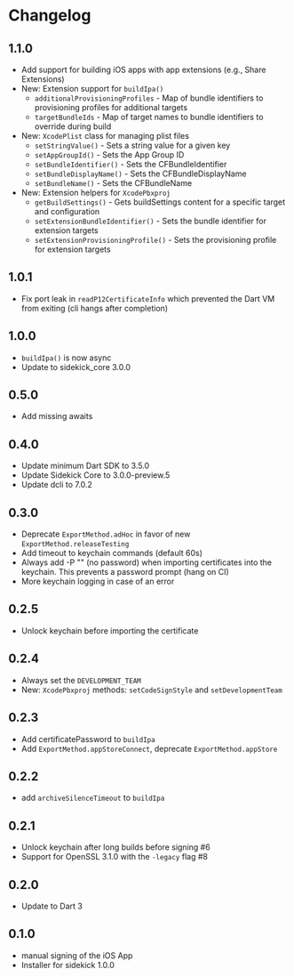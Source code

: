 # Changelog

## 1.1.0
- Add support for building iOS apps with app extensions (e.g., Share Extensions)
- New: Extension support for `buildIpa()`
  - `additionalProvisioningProfiles` - Map of bundle identifiers to provisioning profiles for additional targets
  - `targetBundleIds` - Map of target names to bundle identifiers to override during build
- New: `XcodePlist` class for managing plist files
  - `setStringValue()` - Sets a string value for a given key
  - `setAppGroupId()` - Sets the App Group ID
  - `setBundleIdentifier()` - Sets the CFBundleIdentifier
  - `setBundleDisplayName()` - Sets the CFBundleDisplayName
  - `setBundleName()` - Sets the CFBundleName
- New: Extension helpers for `XcodePbxproj`
  - `getBuildSettings()` - Gets buildSettings content for a specific target and configuration
  - `setExtensionBundleIdentifier()` - Sets the bundle identifier for extension targets
  - `setExtensionProvisioningProfile()` - Sets the provisioning profile for extension targets

## 1.0.1
- Fix port leak in `readP12CertificateInfo` which prevented the Dart VM from exiting (cli hangs after completion)

## 1.0.0
- `buildIpa()` is now async
- Update to sidekick_core 3.0.0

## 0.5.0
- Add missing awaits

## 0.4.0
- Update minimum Dart SDK to 3.5.0
- Update Sidekick Core to 3.0.0-preview.5
- Update dcli to 7.0.2

## 0.3.0
- Deprecate `ExportMethod.adHoc` in favor of new `ExportMethod.releaseTesting`
- Add timeout to keychain commands (default 60s)
- Always add -P "" (no password) when importing certificates into the keychain. This prevents a password prompt (hang on CI)
- More keychain logging in case of an error

## 0.2.5
- Unlock keychain before importing the certificate

## 0.2.4

- Always set the `DEVELOPMENT_TEAM`
- New: `XcodePbxproj` methods: `setCodeSignStyle` and `setDevelopmentTeam`

## 0.2.3

- Add certificatePassword to `buildIpa`
- Add `ExportMethod.appStoreConnect`, deprecate `ExportMethod.appStore`

## 0.2.2

- add `archiveSilenceTimeout` to `buildIpa`

## 0.2.1

- Unlock keychain after long builds before signing #6
- Support for OpenSSL 3.1.0 with the `-legacy` flag #8

## 0.2.0

- Update to Dart 3

## 0.1.0

- manual signing of the iOS App
- Installer for sidekick 1.0.0